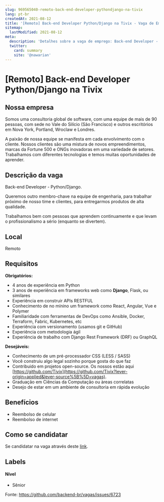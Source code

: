```yaml
---
slug: 969565040-remoto-back-end-developer-pythondjango-na-tivix
lang: pt-br
createdAt: 2021-08-12
title: '[Remoto] Back-end Developer Python/Django na Tivix - Vaga de Emprego'
sitemap:
  lastModified: 2021-08-12
meta:
  description: 'Detalhes sobre a vaga de emprego: Back-end Developer - Python/Django. Queremos outro membro-chave na equipe de engenharia, para trabalhar próximo de nosso time e clientes, para entregarmos produtos de alta qualidade. Trabalhamos bem com pessoas que aprendem continuamente e que levam o profissionalismo a sério (enquanto se divertem).'
  twitter:
    card: summary
    site: '@nawarian'
---
```


# [Remoto] Back-end Developer Python/Django na Tivix

## Nossa empresa

Somos uma consultoria global de software, com uma equipe de mais de 90 pessoas, com sede no Vale do Silício (São Francisco) e outros escritórios em Nova York, Portland, Wroclaw e Londres.

A paixão de nossa equipe se manifesta em cada envolvimento com o cliente. Nossos clientes são uma mistura de novos empreendimentos, marcas da Fortune 500 e ONGs inovadoras em uma variedade de setores. Trabalhamos com diferentes tecnologias e temos muitas oportunidades de aprender.

## Descrição da vaga

Back-end Developer - Python/Django.

Queremos outro membro-chave na equipe de engenharia, para trabalhar próximo de nosso time e clientes, para entregarmos produtos de alta qualidade.

Trabalhamos bem com pessoas que aprendem continuamente e que levam o profissionalismo a sério (enquanto se divertem).

## Local

Remoto

## Requisitos

**Obrigatórios:**

- 4 anos de experiência em Python
- 3 anos de experiência em frameworks web como **Django**, Flask, ou similares
- Experiência em construir APIs RESTFUL
- Conhecimento de no mínino um framework como React, Angular, Vue e Polymer
- Familiaridade com ferramentas de DevOps como Ansible, Docker, Terraform, Fabric, Kubernetes, etc
- Experiência com versionamento (usamos git e GitHub)
- Experiência com metodologia ágil
- Experiência de trabalho com Django Rest Framework (DRF) ou GraphQL

**Desejáveis:**
- Conhecimento de um pré-processador CSS (LESS / SASS)
- Você construiu algo legal sozinho porque gosta do que faz
- Contribuido em projetos open-source. Os nossos estão aqui [https://github.com/Tivix](https://github.com/Tivix?lever-origin=applied&lever-source%5B%5D=vagas).
- Graduação em Ciências da Computação ou àreas correlatas
- Desejo de estar em um ambiente de consultoria em rápida evolução


## Benefícios

- Reembolso de celular
- Reembolso de internet

## Como se candidatar

Se candidatar na vaga através deste [link](https://jobs.lever.co/tivix/288328b9-f3f4-4c21-bfb7-05f50abb1eab).


## Labels

#### Nível
- Sênior


Fonte: https://github.com/backend-br/vagas/issues/6723